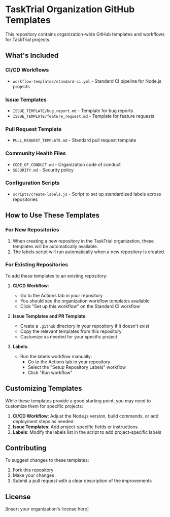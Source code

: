 # TaskTrial Organization GitHub Templates

This repository contains organization-wide GitHub templates and workflows for TaskTrial projects.

## What's Included

### CI/CD Workflows

- `workflow-templates/standard-ci.yml` - Standard CI pipeline for Node.js projects

### Issue Templates

- `ISSUE_TEMPLATE/bug_report.md` - Template for bug reports
- `ISSUE_TEMPLATE/feature_request.md` - Template for feature requests

### Pull Request Template

- `PULL_REQUEST_TEMPLATE.md` - Standard pull request template

### Community Health Files

- `CODE_OF_CONDUCT.md` - Organization code of conduct
- `SECURITY.md` - Security policy

### Configuration Scripts

- `scripts/create-labels.js` - Script to set up standardized labels across repositories

## How to Use These Templates

### For New Repositories

1. When creating a new repository in the TaskTrial organization, these templates will be automatically available.
2. The labels script will run automatically when a new repository is created.

### For Existing Repositories

To add these templates to an existing repository:

1. **CI/CD Workflow**:

   - Go to the Actions tab in your repository
   - You should see the organization workflow templates available
   - Click "Set up this workflow" on the Standard CI workflow

2. **Issue Templates and PR Template**:

   - Create a `.github` directory in your repository if it doesn't exist
   - Copy the relevant templates from this repository
   - Customize as needed for your specific project

3. **Labels**:
   - Run the labels workflow manually:
     - Go to the Actions tab in your repository
     - Select the "Setup Repository Labels" workflow
     - Click "Run workflow"

## Customizing Templates

While these templates provide a good starting point, you may need to customize them for specific projects:

1. **CI/CD Workflow**: Adjust the Node.js version, build commands, or add deployment steps as needed
2. **Issue Templates**: Add project-specific fields or instructions
3. **Labels**: Modify the labels list in the script to add project-specific labels

## Contributing

To suggest changes to these templates:

1. Fork this repository
2. Make your changes
3. Submit a pull request with a clear description of the improvements

## License

[Insert your organization's license here]

